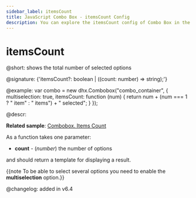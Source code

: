 ```yaml
---
sidebar_label: itemsCount
title: JavaScript Combo Box - itemsCount Config 
description: You can explore the itemsCount config of Combo Box in the documentation of the DHTMLX JavaScript UI library. Browse developer guides and API reference, try out code examples and live demos, and download a free 30-day evaluation version of DHTMLX Suite 7.
---
```


# itemsCount

@short: shows the total number of selected options

@signature: {'itemsCount?: boolean | ((count: number) => string);'}

@example:
var combo = new dhx.Combobox("combo_container", {
    multiselection: true,
    itemsCount: function (num) {
        return num + (num === 1 ? " item" : " items") + " selected";
    }
});

@descr:

**Related sample**: [Combobox. Items Count](https://snippet.dhtmlx.com/fw2u2bww)

As a function takes one parameter:

- **count** - (*number*) the number of options

and should return a template for displaying a result.

{{note To be able to select several options you need to enable the **multiselection** option.}}

@changelog: added in v6.4 

[comment]: # (@related: combobox/how_to_start.md#initialize-combobox combobox/configuration.md#number-of-selected-options)
